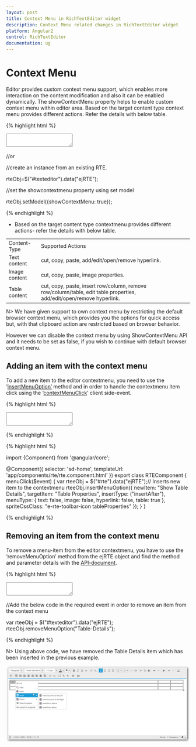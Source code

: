 ```yaml
---
layout: post
title: Context Menu in RichTextEditor widget
description: Context Menu related changes in RichTextEditor widget
platform: Angular2
control: RichTextEditor
documentation: ug
---
```


# Context Menu 

Editor provides custom context menu support, which enables more interaction on the content modification and also it can be enabled dynamically. The showContextMenu property helps to enable custom context menu within editor area.
Based on the target content type context menu provides different actions. Refer the details with below table.

{% highlight html %}

<textarea ej-rte id="rte" [showContextMenu]="true"></textarea>

//or

//create an instance from an existing RTE.

rteObj=$("#texteditor").data("ejRTE");

//set the showcontextmenu property using set model

rteObj.setModel({showContextMenu: true});

{% endhighlight %}

* Based on the target content type contextmenu provides different actions- refer the details with below table.

<table>
<tr>
<td>
Content-Type
</td>
<td>
Supported Actions 
</td>
</tr>
<tr>
<td>
Text content
</td>
<td>
cut, copy, paste, add/edit/open/remove hyperlink.
</td>
</tr>
<tr>
<td>
Image content
</td>
<td>
cut, copy, paste, image properties.
</td>
</tr>
<tr>
<td>
Table content
</td>
<td>
cut, copy, paste, insert row/column, remove row/column/table, edit table properties, add/edit/open/remove hyperlink.
</td>
</tr>
</table>

N> We have given support to own context menu by restricting the default browser context menu, which provides you the options for quick access but, with that clipboard action are restricted based on browser behavior. <BR>

However we can disable the context menu by using ShowContextMenu API and it needs to be set as false, if you wish to continue with default browser context menu.

## Adding an item with the context menu

To add a new item to the editor contextmenu, you need to use the ‘[insertMenuOption’](http://help.syncfusion.com/api/js/ejrte#methods:insertMenuOption "") method and in order to handle the contextmenu item click using the ‘[contextMenuClick](http://help.syncfusion.com/api/js/ejrte#events:contextMenuClick "")’ client side-event.

{% highlight html %}

<textarea ej-rte id="rte" (contextMenuClick)="menuClick($event)"></textarea>

{% endhighlight %}

{% highlight html %}

import {Component} from '@angular/core';

@Component({
  selector: 'sd-home',
  templateUrl: 'app/components/rte/rte.component.html'
})
export class RTEComponent {
    menuClick($event) {
        var rteeObj = $("#rte").data("ejRTE");// Inserts new item to the contextmenu 
        rteeObj.insertMenuOption({
            newItem: "Show Table Details",
            targetItem: "Table Properties",
            insertType: ("insertAfter"),
            menuType: { text: false, image: false, hyperlink: false, table: true },
            spriteCssClass: "e-rte-toolbar-icon tableProperties"
        });
    }
}

{% endhighlight %}

## Removing an item from the context menu

To remove a menu-item from the editor contextmenu, you have to use the ‘removeMenuOption’ method from the ejRTE object and find the method and parameter details with the [API-document]("http://help.syncfusion.com/api/js/ejrte#methods:removeMenuOption").

{% highlight html %}

<textarea id="texteditor" ej-rte></textarea>

//Add the below code in the required event in order to remove an item from the context menu 

var rteeObj = $("#texteditor").data("ejRTE"); 
rteeObj.removeMenuOption("Table-Details");

{% endhighlight %}

N> Using above code, we have removed the Table Details item which has been inserted in the previous example.

![](Context_images/ContextMenu.png)